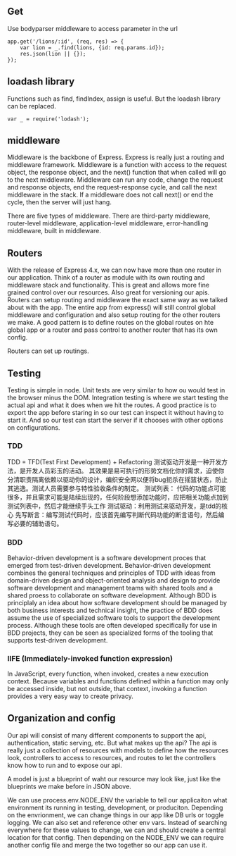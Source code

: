 ## Get
Use bodyparser middleware to access parameter in the url
```
app.get('/lions/:id', (req, res) => {
	var lion = _.find(lions, {id: req.params.id});
	res.json(lion || {});
});
```

## loadash library
Functions such as find, findIndex, assign is useful.
But the loadash library can be replaced.
```
var _ = require('lodash');
```
## middleware
Middleware is the backbone of Express. Express is really just a routing and middleware framework.
Middleware is a function with access to the request object, the response object, and the next() function that when called will go to the next middleware. Middleware can run any code, change the request and response objects, end the request-response cycle, and call the next middleware in the stack. If a middleware does not call next() or end the cycle, then the server will just hang.

There are five types of middleware.
There are third-party middleware, router-level middleware, application-level middleware, error-handling middleware, built in middleware.  

## Routers
With the release of Express 4.x, we can now have more than one router in our application. Think of a router as module with its own routing and middleware stack and functionality. This is great and allows more fine grained control over our resources. Also great for versioning our apis. Routers can setup routing and middleware the exact same way as we talked about with the app. The entire app from express() will still control global middleware and configuration and also setup routing for the other routers we make.
A good pattern is to define routes on the global routes on hte global app or a router and pass control to another router that has its own config.

Routers can set up routings.

## Testing
Testing is simple in node. Unit tests are very similar to how ou would test in the browser minus the DOM. Integration testing is where we start testing the actual api and what it does when we hit the routes.
A good practice is to export the app before staring in so our test can inspect it without having to start it. And so our test can start the server if it chooses with other options on configurations.

### TDD
TDD = TFD(Test First Development) + Refactoring
测试驱动开发是一种开发方法，是开发人员彩玉的活动。 其效果是易可执行的形势文档化你的需求，迫使你分清职责隔离依赖以驱动你的设计，编织安全网以便将bug扼杀在摇篮状态，防止其逃逸。测试人员需要参与特性验收条件的制定。
测试列表： 代码的功能点可能很多，并且需求可能是陆续出现的，任何阶段想添加功能时，应把相关功能点加到测试列表中，然后才能继续手头工作
测试驱动：利用测试来驱动开发，是tdd的核心
先写断言：编写测试代码时，应该首先编写判断代码功能的断言语句，然后编写必要的辅助语句。

### BDD
Behavior-driven development is a software development proces that emerged from test-driven development. Behavior-driven development combines the general techniques and principles of TDD with ideas from domain-driven design and object-oriented analysis and design to provide software development and management teams with shared tools and a shared proess to collaborate on software development.
Although BDD is principlaly an idea about how software development should be managed by both business interests and technical insight, the practice of BDD does assume the use of specialized software tools to support the development process. Although these tools are often developed specifically for use in BDD projects, they can be seen as specialized forms of the tooling that supports test-driven development.

### IIFE (Immediately-invoked function expression)
In JavaScript, every function, when invoked, creates a new execution context. Because variables and functions defined within a function may only be accessed inside, but not outside, that context, invoking a function provides a very easy way to create privacy.

## Organization and config
Our api will consist of many different components to support the api, authentication, static serving, etc. But what makes up the api? The api is really just a collection of resources with models to define how the resources look, controllers to access to resources, and routes to let the controllers know how to run and to expose our api.

A model is just a blueprint of waht our resource may look like, just like the blueprints we make before in JSON above.

We can use process.env.NODE_ENV the variable to tell our applicaiton what environment its running in testing, development, or produciton. Depending on the envrionment, we can change things in our app like DB urls or toggle logging. We can also set and reference other env vars. Instead of searching everywhere for these values to change, we can and should create a central location for that config. Then depending on the NODE_ENV we can require another config file and merge the two together so our app can use it.
